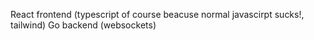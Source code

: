 React frontend (typescript of course beacuse normal javascirpt sucks!, tailwind)
Go backend (websockets)
